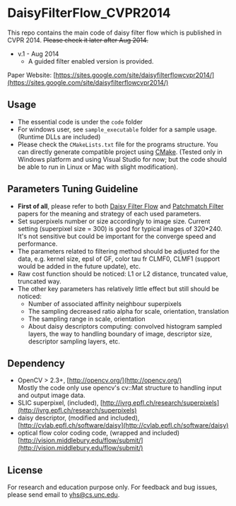 DaisyFilterFlow_CVPR2014
========================

This repo contains the main code of daisy filter flow which is published in CVPR 2014. ~~Please check it later after Aug 2014.~~

- v.1 - Aug 2014
  - A guided filter enabled version is provided. 

Paper Website: [https://sites.google.com/site/daisyfilterflowcvpr2014/](https://sites.google.com/site/daisyfilterflowcvpr2014/)

## Usage
- The essential code is under the `code` folder
- For windows user, see `sample_executable` folder for a sample usage. (Runtime DLLs are included)
- Please check the `CMakeLists.txt` file for the programs structure. You can directly generate compatible project using [CMake](http://www.cmake.org/). (Tested only in Windows platform and using Visual Studio for now; but the code should be able to run in Linux or Mac with slight modification). 

## Parameters Tuning Guideline
- **First of all**, please refer to both [Daisy Filter Flow](https://sites.google.com/site/daisyfilterflowcvpr2014/) and [Patchmatch Filter](https://sites.google.com/site/daisyfilterflowcvpr2014/) papers for the meaning and strategy of each used parameters. 
- Set superpixels number or size accordingly to image size. Current setting (superpixel size = 300) is good for typical images of 320*240. It's not sensitive but could be important for the converge speed and performance.
- The parameters related to filtering method should be adjusted for the data, e.g. kernel size, epsl of GF, color tau fr CLMF0, CLMF1 (support would be added in the future update), etc.
- Raw cost function should be noticed: L1 or L2 distance, truncated value, truncated way.
- The other key parameters has relatively little effect but still should be noticed:
	- Number of associated affinity neighbour superpixels
	- The sampling decreased ratio alpha for scale, orientation, translation 
	- The sampling range in scale, orientation
	- About daisy descriptors computing: convolved histogram sampled layers, the way to handling boundary of image, descriptor size, descriptor sampling layers, etc.

## Dependency
- OpenCV > 2.3+, [http://opencv.org/](http://opencv.org/)  
Mostly the code only use opencv's cv::Mat structure to handling input and output image data.
- SLIC superpixel, (included), [http://ivrg.epfl.ch/research/superpixels](http://ivrg.epfl.ch/research/superpixels)
- daisy descriptor, (modified and included), [http://cvlab.epfl.ch/software/daisy](http://cvlab.epfl.ch/software/daisy)
- optical flow color coding code, (wrapped and included) [http://vision.middlebury.edu/flow/submit/](http://vision.middlebury.edu/flow/submit/)

## License
For research and education purpose only. For feedback and bug issues, please send email to yhs@cs.unc.edu. 
